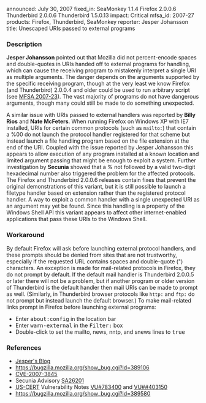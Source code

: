 announced: July 30, 2007
fixed_in: SeaMonkey 1.1.4
          Firefox 2.0.0.6
          Thunderbird 2.0.0.6
          Thunderbird 1.5.0.13
impact: Critical
mfsa_id: 2007-27
products: Firefox, Thunderbird, SeaMonkey
reporter: Jesper Johansson
title: Unescaped URIs passed to external programs

<h3>Description</h3>

<p><strong>Jesper Johansson</strong> pointed out that Mozilla did not
percent-encode spaces and double-quotes in URIs handed off to external
programs for handling, which can cause the receiving program to
mistakenly interpret a single URI as multiple arguments. The danger
depends on the arguments supported by the specific receiving program,
though at the very least we know Firefox (and Thunderbird) 2.0.0.4 and
older could be used to run arbitrary script (see
<a href="mfsa2007-23.html">MFSA 2007-23</a>). The vast majority of programs
do not have dangerous arguments, though many could still be made to do
something unexpected.</p>

<p>A similar issue with URIs passed to external handlers was reported by
<strong>Billy Rios</strong> and <strong>Nate McFeters</strong>. When running
Firefox on Windows XP with IE7 installed, URIs for certain
common protocols (such as <code>mailto:</code>) that contain a %00 do not
launch the protocol handler registered for that scheme but instead launch
a file handling program based on the file extension at the end of the URI.
Coupled with the issue reported by Jesper Johansson this appears to allow
execution of any program installed at a known location and limited argument
passing that might be enough to exploit a system.
Further investigation by <strong>Secunia</strong> showed that a % not
followed by a valid two-digit hexadecimal number also triggered the problem
for the affected protocols. The Firefox and Thunderbird 2.0.0.6 releases
contain fixes that prevent the original demonstrations of this variant, but
it is still possible to launch a filetype handler based on extension rather
than the registered protocol handler. A way to exploit a common handler with
a single unexpected URI as an argument may yet be found. Since this handling
is a property of the Windows Shell API this variant appears to affect other
internet-enabled applications that pass these URIs to the Windows Shell.</p>

<h3>Workaround</h3>

<p>By default Firefox will ask before launching external protocol handlers,
and these prompts should be denied from sites that are not trustworthy,
especially if the requested URL contains spaces and double-quote (") characters.
An exception is made for mail-related protocols in Firefox, they do not prompt
by default. If the default mail handler is Thunderbird 2.0.0.5 or later there
will not be a problem, but if another program or older version of Thunderbird
is the default handler then mail URIs can be made to prompt as well. (Similarly,
in Thunderbird browser protocols like <code>http:</code> and <code>ftp:</code>
do not prompt but instead launch the default browser.) To make mail-related
links prompt in Firefox before launching external programs:</p>

<ul>
<li>Enter <kbd>about:config</kbd> in the location bar</li>
<li>Enter <kbd>warn-external</kbd> in the <samp>Filter:</samp> box</li>
<li>Double-click to set the mailto, news, nntp, and snews lines to <samp>true</samp></li>
</ul>

<h3>References</h3>

<ul>
<li><a class="ex-ref" href="http://msinfluentials.com/blogs/jesper/archive/2007/07/20/hey-mozilla-quotes-are-not-legal-in-a-url.aspx">
Jesper's Blog</a></li>
<li><a href="https://bugzilla.mozilla.org/show_bug.cgi?id=389106">
https://bugzilla.mozilla.org/show_bug.cgi?id=389106</a></li>
<li><a class="ex-ref" href="http://nvd.nist.gov/nvd.cfm?cvename=CVE-2007-3845">CVE-2007-3845</a></li>
<li>Secunia Advisory <a class="ex-ref" href="http://secunia.com/advisories/26201/">SA26201</a></li>
<li><abbr title="United States Computer Emergency Readiness Team">US-CERT</abbr> Vulnerability Notes <a class="ex-ref" href="http://www.kb.cert.org/vuls/id/783400">VU#783400</a>
and <a class="ex-ref" href="http://www.kb.cert.org/vuls/id/403150">VU##403150</a></li>
<li><a href="https://bugzilla.mozilla.org/show_bug.cgi?id=389580">
https://bugzilla.mozilla.org/show_bug.cgi?id=389580</a></li>
</ul>



